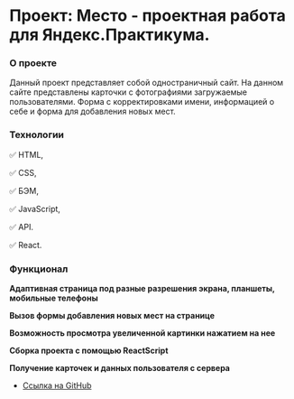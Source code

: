 # Проект: Место - проектная работа для Яндекс.Практикума.

### О проекте

Данный проект представляет собой одностраничный сайт.
На данном сайте представлены карточки с фотографиями загружаемые пользователями.
Форма с корректировками имени, информацией о себе и форма для добавления новых мест.

### Технологии

:white_check_mark: HTML,  

:white_check_mark: CSS,  

:white_check_mark: БЭМ,  

:white_check_mark: JavaScript,

:white_check_mark: API.  

:white_check_mark: React.



### Функционал

**Адаптивная страница под разные разрешения экрана, планшеты, мобильные телефоны**  

**Вызов формы добавления новых мест на странице**  

**Возможность просмотра увеличенной картинки нажатием на нее**  

**Сборка проекта с помощью ReactScript**  

**Получение карточек и данных пользователя с сервера**  




* [Ссылка на GitHub](https://nastykovalchuk.github.io/mesto-react/)  
